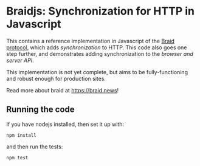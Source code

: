 # Braidjs: Synchronization for HTTP in Javascript

This contains a reference implementation in Javascript of the
[Braid protocol](https://github.com/braid-work/ietf-braid-draft), which adds
*synchronization* to HTTP.  This code also goes one step further, and
demonstrates adding synchronization to the *browser and server API*.

This implementation is not yet complete, but aims to be fully-functioning and
robust enough for production sites.

Read more about braid at https://braid.news!


## Running the code
If you have nodejs installed, then set it up with:
```
npm install
```

and then run the tests:

```
npm test
```

